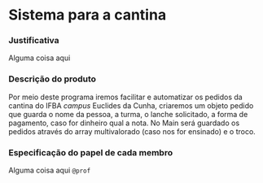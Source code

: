 # Sistema para a cantina

### Justificativa
Alguma coisa aqui

### Descrição do produto
Por meio deste programa iremos facilitar e automatizar os pedidos da cantina do IFBA _campus_ Euclides da Cunha, criaremos um objeto pedido que guarda o nome da pessoa, a turma, o lanche solicitado, a forma de pagamento, caso for dinheiro qual a nota.
No Main será guardado os pedidos através do array multivalorado (caso nos for ensinado) e o troco.
### Especificação do papel de cada membro
Alguma coisa aqui `@prof`

